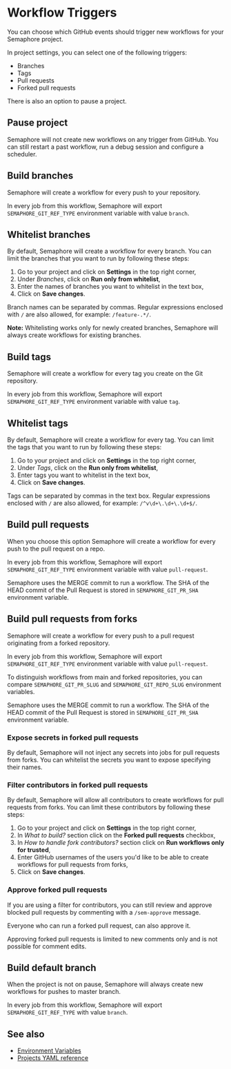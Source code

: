 # Workflow Triggers

You can choose which GitHub events should trigger new workflows for your Semaphore project.

In project settings, you can select one of the following triggers:

- Branches
- Tags
- Pull requests
- Forked pull requests

There is also an option to pause a project.

## Pause project

Semaphore will not create new workflows on any trigger from GitHub.
You can still restart a past workflow, run a debug session and configure a scheduler.

## Build branches

Semaphore will create a workflow for every push to your repository.

In every job from this workflow, Semaphore will export
`SEMAPHORE_GIT_REF_TYPE` environment variable with value `branch`.

## Whitelist branches

By default, Semaphore will create a workflow for every branch. You can limit
the branches that you want to run by following these steps:

1. Go to your project and click on **Settings** in the top right corner,
2. Under *Branches*, click on **Run only from whitelist**,
3. Enter the names of branches you want to whitelist in the text box,
4. Click on **Save changes**.

Branch names can be separated by commas. Regular expressions enclosed with `/` are also allowed,
for example: `/feature-.*/`.

**Note:** Whitelisting works only for newly created branches, Semaphore will always create
workflows for existing branches.

## Build tags

Semaphore will create a workflow for every tag you create on the Git repository.

In every job from this workflow, Semaphore will export
`SEMAPHORE_GIT_REF_TYPE` environment variable with value `tag`.

## Whitelist tags

By default, Semaphore will create a workflow for every tag. You can limit
the tags that you want to run by following these steps:

1. Go to your project and click on **Settings** in the top right corner,
2. Under *Tags*, click on the **Run only from whitelist**,
3. Enter tags you want to whitelist in the text box,
4. Click on **Save changes**.

Tags can be separated by commas in the text box. Regular expressions enclosed
with `/` are also allowed, for example: `/^v\d+\.\d+\.\d+$/`.

## Build pull requests

When you choose this option Semaphore will create a workflow for every push to the pull request on a repo.

In every job from this workflow, Semaphore will export
`SEMAPHORE_GIT_REF_TYPE` environment variable with value `pull-request`.

Semaphore uses the MERGE commit to run a workflow. The SHA of the HEAD commit
of the Pull Request is stored in `SEMAPHORE_GIT_PR_SHA` environment variable.

## Build pull requests from forks

Semaphore will create a workflow for every push to a pull request
originating from a forked repository.

In every job from this workflow, Semaphore will export
`SEMAPHORE_GIT_REF_TYPE` environment variable with value `pull-request`.

To distinguish workflows from main and forked repositories, you can compare
`SEMAPHORE_GIT_PR_SLUG` and `SEMAPHORE_GIT_REPO_SLUG` environment variables.

Semaphore uses the MERGE commit to run a workflow. The SHA of the HEAD commit
of the Pull Request is stored in `SEMAPHORE_GIT_PR_SHA` environment variable.

### Expose secrets in forked pull requests

By default, Semaphore will not inject any secrets into jobs for pull requests from forks.
You can whitelist the secrets you want to expose specifying their names.

### Filter contributors in forked pull requests

By default, Semaphore will allow all contributors to create workflows for pull requests
from forks. You can limit these contributors by following these steps:

1. Go to your project and click on **Settings** in the top right corner,
2. In *What to build?* section click on the **Forked pull requests** checkbox,
3. In *How to handle fork contributors?* section click on **Run workflows only for trusted**,
4. Enter GitHub usernames of the users you'd like to be able to create workflows for
pull requests from forks,
5. Click on **Save changes**.

### Approve forked pull requests

If you are using a filter for contributors, you can still review and approve blocked
pull requests by commenting with a `/sem-approve` message.

Everyone who can run a forked pull request, can also approve it.

Approving forked pull requests is limited to new comments only and is not possible for comment edits.

## Build default branch

When the project is not on pause, Semaphore will always create new workflows
for pushes to master branch.

In every job from this workflow, Semaphore will export
`SEMAPHORE_GIT_REF_TYPE` with value `branch`.

## See also

- [Environment Variables](https://docs.semaphoreci.com/ci-cd-environment/environment-variables/)
- [Projects YAML reference](https://docs.semaphoreci.com/reference/projects-yaml-reference/)
